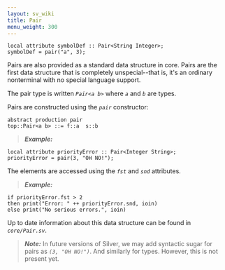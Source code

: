 ```yaml
---
layout: sv_wiki
title: Pair
menu_weight: 300
---
```


```
local attribute symbolDef :: Pair<String Integer>;
symbolDef = pair("a", 3);
```

Pairs are also provided as a standard data structure in core.  Pairs are the
first data structure that is completely unspecial--that is, it's an ordinary nonterminal with no special language support.

The pair type is written _`Pair<a b>`_ where _`a`_ and _`b`_ are
types.

Pairs are constructed using the _`pair`_ constructor:

```
abstract production pair
top::Pair<a b> ::= f::a  s::b
```

> _**Example:**_
```
local attribute priorityError :: Pair<Integer String>;
priorityError = pair(3, "OH NO!");
```


The elements are accessed using the _`fst`_ and _`snd`_ attributes.

> _**Example:**_
```
if priorityError.fst > 2
then print("Error: " ++ priorityError.snd, ioin)
else print("No serious errors.", ioin)
```

Up to date information about this data structure can be found in _`core/Pair.sv`_.

> _**Note:**_
> In future versions of Silver, we may add syntactic sugar for pairs as _`(3, "OH NO!")`_. And similarly for types.  However, this is not present yet.
